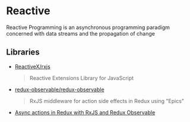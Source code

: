 # Reactive

Reactive Programming is an asynchronous programming paradigm concerned with data streams and the propagation of change

## Libraries

- [ReactiveX/rxjs](https://github.com/ReactiveX/rxjs)

  > Reactive Extensions Library for JavaScript

- [redux-observable/redux-observable](https://github.com/redux-observable/redux-observable)

  > RxJS middleware for action side effects in Redux using "Epics"

- [Async actions in Redux with RxJS and Redux Observable](https://dev.to/andrejnaumovski/async-actions-in-redux-with-rxjs-and-redux-observable-efg)

